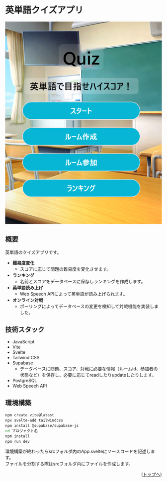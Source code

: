 <div id="top"></div>

# 英単語クイズアプリ

![](public/assets/title.png)

## 概要

英単語のクイズアプリです。

- **難易度変化**
  - スコアに応じて問題の難易度を変化させます。
- **ランキング**
  - 名前とスコアをデータベースに保存しランキングを作成します。
- **英単語読み上げ**
  - Web Speech APIによって英単語が読み上げられます。
- **オンライン対戦**
  - ポーリングによってデータベースの変更を検知して対戦機能を実装しました。

## 技術スタック

- JavaScript
- Vite
- Svelte
- Tailwind CSS
- Supabase
  - データベースに問題、スコア、対戦に必要な情報（ルームid、参加者の状態など）を保存し、必要に応じてreadしたりupdateしたりします。
- PostgreSQL
- Web Speech API

## 環境構築

```sh
npm create vite@latest
npx svelte-add tailwindcss
npm install @supabase/supabase-js
cd プロジェクト名
npm install
npm run dev
```

<p>環境構築が終わったらsrcフォルダ内のApp.svelteにソースコードを記述します。<br>
ファイルを分割する際はsrcフォルダ内にファイルを作成します。</p>

<p align="right">(<a href="#top">トップへ</a>)</p>
